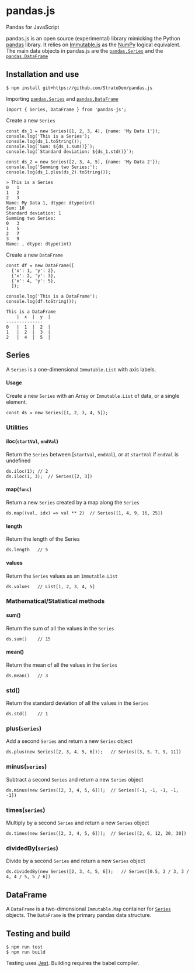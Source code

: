 # pandas.js
Pandas for JavaScript

pandas.js is an open source (experimental) library mimicking the Python [pandas](http://pandas.pydata.org/) library. It relies on [Immutable.js](https://facebook.github.io/immutable-js/) as the [NumPy](http://www.numpy.org/) logical equivalent. The main data objects in pandas.js are the [`pandas.Series`](#series) and the [`pandas.DataFrame`](#dataframe)

## Installation and use
```
$ npm install git+https://github.com/StratoDem/pandas.js
```

Importing [`pandas.Series`](#series) and [`pandas.DataFrame`](#dataframe)
```
import { Series, DataFrame } from 'pandas-js';
```

Create a new `Series`
```
const ds_1 = new Series([1, 2, 3, 4], {name: 'My Data 1'});
console.log('This is a Series');
console.log(ds_1.toString());
console.log(`Sum: ${ds_1.sum()}`);
console.log(`Standard deviation: ${ds_1.std()}`);

const ds_2 = new Series([2, 3, 4, 5], {name: 'My Data 2'});
console.log('Summing two Series:');
console.log(ds_1.plus(ds_2).toString());
```
```
> This is a Series
0	1
1	2
2	3
Name: My Data 1, dtype: dtype(int)
Sum: 10
Standard deviation: 1
Summing two Series:
0	3
1	5
2	7
3	9
Name: , dtype: dtype(int)
```

Create a new `DataFrame`
```
const df = new DataFrame([
  {'x': 1, 'y': 2},
  {'x': 2, 'y': 3},
  {'x': 4, 'y': 5},
  ]);

console.log('This is a DataFrame');
console.log(df.toString());
```

```
This is a DataFrame
	|  x  |  y  |
--------------
0	|  1  |  2  |
1	|  2  |  3  |
2	|  4  |  5  |
```

## Series
A `Series` is a one-dimensional `Immutable.List` with axis labels.

#### Usage
Create a new `Series` with an Array or `Immutable.List` of data, or a single element. 
```
const ds = new Series([1, 2, 3, 4, 5]);
```

### Utilities

#### iloc(`startVal`, `endVal`)
Return the `Series` between [`startVal`, `endVal`), or at `startVal` if `endVal` is undefined
```
ds.iloc(1);	// 2
ds.iloc(1, 3);	// Series([2, 3])
```

#### map(`func`)
Return a new `Series` created by a map along the `Series`
```
ds.map((val, idx) => val ** 2)	// Series([1, 4, 9, 16, 25])
```

#### length
Return the length of the Series
```
ds.length	// 5
```

#### values
Return the `Series` values as an `Immutable.List`
```
ds.values	// List[1, 2, 3, 4, 5]
```

### Mathematical/Statistical methods

#### sum()
Return the sum of all the values in the `Series`
```
ds.sum()	// 15 
```

#### mean()
Return the mean of all the values in the `Series`
```
ds.mean()	// 3 
```

### std()
Return the standard deviation of all the values in the `Series`
```
ds.std()	// 1
```

### plus(`series`)
Add a second `Series` and return a new  `Series` object
```
ds.plus(new Series([2, 3, 4, 5, 6]));	// Series([3, 5, 7, 9, 11])
```

### minus(`series`)
Subtract a second `Series` and return a new `Series` object
```
ds.minus(new Series([2, 3, 4, 5, 6]));	// Series([-1, -1, -1, -1, -1])
```

### times(`series`)
Multiply by a second `Series` and return a new `Series` object
```
ds.times(new Series([2, 3, 4, 5, 6]));	// Series([2, 6, 12, 20, 30])
```

### dividedBy(`series`)
Divide by a second `Series` and return a new `Series` object
```
ds.dividedBy(new Series([2, 3, 4, 5, 6]);	// Series([0.5, 2 / 3, 3 / 4, 4 / 5, 5 / 6])
```

## DataFrame
A `DataFrame` is a two-dimensional `Immutable.Map` container for [`Series`](#series) objects. The `DataFrame` is the primary pandas data structure. 

## Testing and build
```
$ npm run test
$ npm run build
```
Testing uses [Jest](https://facebook.github.io/jest/). Building requires the babel compiler.
